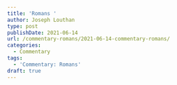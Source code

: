 ```yaml
---
title: 'Romans '
author: Joseph Louthan
type: post
publishDate: 2021-06-14
url: /commentary-romans/2021-06-14-commentary-romans/
categories:
  - Commentary
tags:
  - 'Commentary: Romans'
draft: true
---
```

